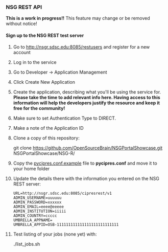### NSG REST API 

**This is a work in progress!!** This feature may change or be removed without notice!

#### Sign up to the NSG REST test server

1. Go to http://nsgr.sdsc.edu:8085/restusers and register for a new account
2. Log in to the service
3. Go to Developer -> Application Management
4. Click Create New Application
5. Create the application, describing what you'll be using the service for. **Please take the time to add relevant info here. Having access to this information will help the developers justify the resource and keep it free for the community!**
6. Make sure to set Authentication Type to DIRECT.
7. Make a note of the Application ID 
8. Clone a copy of this repository:
    
    git clone https://github.com/OpenSourceBrain/NSGPortalShowcase.git
    NSGPortalShowcase/NSG-R/

9. Copy the [pycipres.conf.example](https://github.com/OpenSourceBrain/NSGPortalShowcase/blob/master/NSG-R/pycipres.conf.example) file to **pycipres.conf** and move it to your home folder
10. Update the details there with the information you entered on the NSG REST server:

    ```
    URL=http://nsgr.sdsc.edu:8085/cipresrest/v1
    ADMIN_USERNAME=uuuuuu
    ADMIN_PASSWORD=xxxxxx
    ADMIN_EMAIL=eeee@eeeee
    ADMIN_INSTITUTION=iiiii
    ADMIN_COUNTRY=ccccc
    UMBRELLA_APPNAME=
    UMBRELLA_APPID=OSB-111111111111111111111111111
    ```
    
11. Test listing of your jobs (none yet) with:

    ./list_jobs.sh






